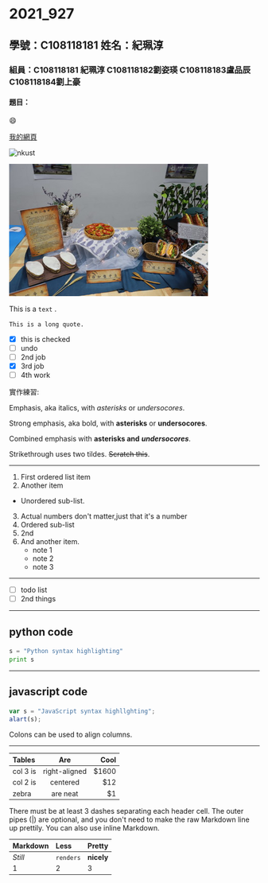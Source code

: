 # 2021_927

## 學號：C108118181 姓名：紀珮淳

### 組員：C108118181 紀珮淳 C108118182劉姿瑛 C108118183盧品辰 C108118184劉上豪

#### 題目：

:smile:


[我的網頁](https://user-images.githubusercontent.com/91454223/134865117-dbd66dad-30e4-4d55-871f-3e2b66606a5c.png)

![nkust](https://user-images.githubusercontent.com/91454223/134865117-dbd66dad-30e4-4d55-871f-3e2b66606a5c.png)

![fig3](fig3.jpeg.jpg "fig3")

This is a `text` .

```
This is a long quote.
```

- [x] this is checked
- [ ] undo
- [ ] 2nd job
- [x] 3rd job
- [ ] 4th work

實作練習:

Emphasis, aka italics, with *asterisks* or *undersocores*.

Strong emphasis, aka bold, with **asterisks** or **undersocores**.

Combined emphasis with **asterisks and** ***undersocores***.

Strikethrough uses two tildes. ~~Scratch this~~.

- - -
1. First ordered list item
2. Another item
  * Unordered sub-list.
3. Actual numbers don't matter,just that it's a number
  1. Ordered sub-list
  2. 2nd
4. And another item.
   * note 1 
   * note 2
   * note 3

- - -
- [ ] todo list
- [ ] 2nd things
- - -

## python code
```py
s = "Python syntax highlighting"
print s
```
- - -
## javascript code
```js
var s = "JavaScript syntax highllghting";
alart(s);
```
Colons can be used to align columns.

- - -
|Tables   |Are          |Cool |
|:--------|:-----------:|----:|
|col 3 is |right-aligned|$1600|
|col 2 is |centered     |$12  |}
|zebra    |are neat     |$1   |

There must be at least 3 dashes separating each header cell.
The outer pipes (|) are optional, and you don't need to make the 
raw Markdown line up prettily. You can also use inline Markdown.

|Markdown|Less     |Pretty    |
|:-----  |:--------|:---------|
|_Still_ |`renders`|**nicely**|
|1       |2        |3         |}
